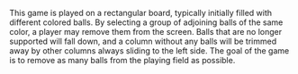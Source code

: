 This game is played on a rectangular board, typically initially filled with different colored balls. By selecting a group of adjoining balls of the same color, a player may remove them from the screen. Balls that are no longer supported will fall down, and a column without any balls will be trimmed away by other columns always sliding to the left side. The goal of the game is to remove as many balls from the playing field as possible.
